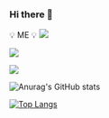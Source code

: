 ### Hi there 👋

<!--
**ONrime/ONrime** is a ✨ _special_ ✨ repository because its `README.md` (this file) appears on your GitHub profile.

Here are some ideas to get you started:

- 🔭 I’m currently working on ...
- 🌱 I’m currently learning ...
- 👯 I’m looking to collaborate on ...
- 🤔 I’m looking for help with ...
- 💬 Ask me about ...
- 📫 How to reach me: ...
- 😄 Pronouns: ...
- ⚡ Fun fact: ...
-->

:bulb: ME :bulb:
<a href="https://www.youtube.com/channel/UCDFAcRSk9pBDhdRbEzMa1fg" target="_blank"><img src="https://img.shields.io/badge/YouTube-#FF0000?style=flat-square&logo=YouTube&logoColor=white"/></a>

<a href="[연결할 링크]" target="_blank"><img src="https://img.shields.io/badge/[쓰고 싶은 텍스트]-[컬러 코드]?style=flat-square&logo=[브랜드 이름]&logoColor=white"/></a>

<a href="https://velog.io/@colorful-stars" target="_blank"><img src="https://img.shields.io/badge/Velog-20c997?style=flat-square&logo=Vimeo&logoColor=white"/></a>

![Anurag's GitHub stats](https://github-readme-stats.vercel.app/api?username=ONrime&show_icons=true&theme=highcontrast)

[![Top Langs](https://github-readme-stats.vercel.app/api/top-langs/?username=ONrime&layout=compact)](https://github.com/anuraghazra/github-readme-stats)
